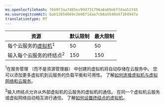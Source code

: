 ```yaml
---
ms.openlocfilehash: 7669f3aa7485ec994731796a8a69e6f7daa51f45
ms.sourcegitcommit: bab1265d669c3e6871daa7cb8a5640a47104947a
translationtype: MT
---
```

资源|默认限制|最大限制
---|---|---
每个云服务的[虚拟机](../documentation/services/virtual-machines/)<sup>1</sup>|50|50
输入每个云服务的终结点<sup>2</sup>|150|150

<sup>1</sup>在服务管理 （而不是资源管理器） 中创建的虚拟机将自动存储在云服务中。 您可以添加更多虚拟机到云服务的负载平衡和可用性。 了解[如何连接虚拟机与虚拟网络和云服务](../virtual-machines/cloud-services-connect-virtual-machine.md)。

<sup>2</sup>输入终结点允许从外部虚拟机的云服务的虚拟机的通信。 在同一个虚拟机云服务或虚拟网络自动相互进行通信。 了解[如何设置终结点的虚拟机](../virtual-machines/virtual-machines-set-up-endpoints.md)。
